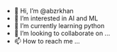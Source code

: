 - 👋 Hi, I’m @abzrkhan
- 👀 I’m interested in AI and ML
- 🌱 I’m currently learning python
- 💞️ I’m looking to collaborate on ...
- 📫 How to reach me ...

<!---
abzrkhan/abzrkhan is a ✨ special ✨ repository because its `README.md` (this file) appears on your GitHub profile.
You can click the Preview link to take a look at your changes.
--->
